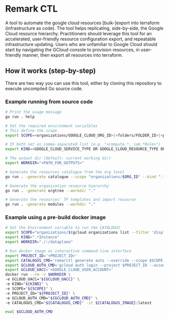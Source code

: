 # Remark CTL 

A tool to automate the google cloud resources [bulk-]export into terraform (infrastructure as code). The tool helps replicating, side-by-side,  the Google Cloud resource hierarchy. Practitioners should leverage this tool for an accelerated, user-friendly resource configuration export, and repeatable infrastructure updating. Users who are unfamiliar to Google Cloud should start by navigating the GCloud console to provision resources, in user-friendly manner, then export all resources into terraform. 

## How it works (step-by-step)
There are two way you can use this tool, either by cloning this repository to execute uncompiled Go source code. 
### Example running from source code 

```bash
# Print the usage message
go run . help
```
```bash
# Set the required environment varialbles
# This define the scope
export SCOPE=<organizations/GOOGLE_CLOUD_ORG_ID>|<folders/FOLDER_ID>|<projects/PROJECT_ID>

# IF both set as comma-separated list (e.g. "<compute.*, iam.*Role>")
export KIND=<GOOGLE_CLOUD_SERVICE_TYPE OR GOOGLE_CLOUD_RESOURCE_TYPE OR BOTH>

# The output dir (default: current working dir)
export WORKDIR="<PATH_FOR_OUTPUTS>"
```
```bash
# Generate the resources catalogue from the org level
go run . -generate catalogue --scope "organizations/$ORG_ID" --kind ".*Project" --workdir "."
```
```bash
# Generate the organization resource hierarchy
go run . -generate orgtree --workdir "."
```
```bash
# Generate the resources' TF templates and import resource
go run . -generate modules --workdir "."
```

### Example using a pre-build docker image

```bash
# Set the Environment variable to run the CATALOGUS 
export SCOPE="organizations/$(gcloud organizations list --filter 'display_name ~ cloudw' --format 'value(ID)')"
export KIND=".*Instance"
export WORKDIR="./:/dataplane"
```

```bash
# Run docker image as interactive command-line interface
export PROJECT_ID='<PROJECT_ID>'
export CATALOGUS_CMD='remarctl generate auto --override --scope $SCOPE --kind $KIND'
export GCLOUD_AUTH_CMD='gcloud auth login --project $PROJECT_ID --account $GCLOUD_UACC'
export GCLOUD_UACC='<GOOGLE_CLOUD_USER_ACCOUNT>'
docker run --rm -v $WORKDIR \
-e GCLOUD_UACC="${GCLOUD_UACC}" \
-e KIND="${KIND}" \
-e SCOPE="${SCOPE}" \
-e PROJECT_ID="${PROJECT_ID}" \
-e GCLOUD_AUTH_CMD="${GCLOUD_AUTH_CMD}" \
-e CATALOGUS_CMD="${CATALOGUS_CMD}" -it ${CATALOGUS_IMAGE}:latest
```

```sh
eval $GCLOUD_AUTH_CMD
```